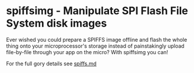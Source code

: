 # spiffsimg - Manipulate SPI Flash File System disk images

Ever wished you could prepare a SPIFFS image offline and flash the whole
thing onto your microprocessor's storage instead of painstakingly upload
file-by-file through your app on the micro? With spiffsimg you can!

For the full gory details see [spiffs.md](../../docs/en/spiffs.md)
